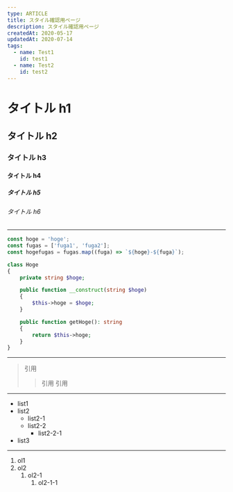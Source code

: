 ```yaml
---
type: ARTICLE
title: スタイル確認用ページ
description: スタイル確認用ページ
createdAt: 2020-05-17
updatedAt: 2020-07-14
tags:
  - name: Test1
    id: test1
  - name: Test2
    id: test2
---
```


# タイトル h1

## タイトル h2

### タイトル h3

#### タイトル h4

##### タイトル h5

###### タイトル h6

----

```javascript
const hoge = 'hoge';
const fugas = ['fuga1', 'fuga2'];
const hogefugas = fugas.map((fuga) => `${hoge}-${fuga}`);
```

```php
class Hoge
{
    private string $hoge;

    public function __construct(string $hoge)
    {
        $this->hoge = $hoge;
    }

    public function getHoge(): string
    {
        return $this->hoge;
    }
}
```

----

> 引用
> > 引用 引用

----

- list1
- list2
    - list2-1
    - list2-2
        - list2-2-1
- list3

----

1. ol1
1. ol2
    1. ol2-1
        1. ol2-1-1
